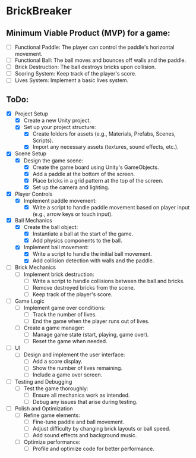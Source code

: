 # BrickBreaker

## Minimum Viable Product (MVP) for a game:
- [ ] Functional Paddle: The player can control the paddle's horizontal movement.
- [ ] Functional Ball: The ball moves and bounces off walls and the paddle.
- [ ] Brick Destruction: The ball destroys bricks upon collision.
- [ ] Scoring System: Keep track of the player's score.
- [ ] Lives System: Implement a basic lives system.

## ToDo:
- [X] Project Setup
    - [X] Create a new Unity project.
    - [X] Set up your project structure:
        - [X] Create folders for assets (e.g., Materials, Prefabs, Scenes, Scripts).
        - [X] Import any necessary assets (textures, sound effects, etc.).
- [X] Scene Setup
    - [X] Design the game scene:
        - [X] Create the game board using Unity's GameObjects.
        - [X] Add a paddle at the bottom of the screen.
        - [X] Place bricks in a grid pattern at the top of the screen.
        - [X] Set up the camera and lighting.
- [X] Player Controls
    - [X] Implement paddle movement:
        - [X] Write a script to handle paddle movement based on player input (e.g., arrow keys or touch input).
- [X] Ball Mechanics
    - [X] Create the ball object:
        - [X] Instantiate a ball at the start of the game.
        - [X] Add physics components to the ball.
    - [X] Implement ball movement:
        - [X] Write a script to handle the initial ball movement.
        - [X] Add collision detection with walls and the paddle.
- [ ] Brick Mechanics
    - [ ] Implement brick destruction:
        - [ ] Write a script to handle collisions between the ball and bricks.
        - [ ] Remove destroyed bricks from the scene.
        - [ ] Keep track of the player's score.
- [ ] Game Logic
    - [ ] Implement game over conditions:
        - [ ] Track the number of lives.
        - [ ] End the game when the player runs out of lives.
    - [ ] Create a game manager:
        - [ ] Manage game state (start, playing, game over).
        - [ ] Reset the game when needed.
- [ ] UI
    - [ ] Design and implement the user interface:
        - [ ] Add a score display.
        - [ ] Show the number of lives remaining.
        - [ ] Include a game over screen.
- [ ] Testing and Debugging
    - [ ] Test the game thoroughly:
        - [ ] Ensure all mechanics work as intended.
        - [ ] Debug any issues that arise during testing.
- [ ] Polish and Optimization
    - [ ] Refine game elements:
        - [ ] Fine-tune paddle and ball movement.
        - [ ] Adjust difficulty by changing brick layouts or ball speed.
        - [ ] Add sound effects and background music.
    - [ ] Optimize performance:
        - [ ] Profile and optimize code for better performance.
